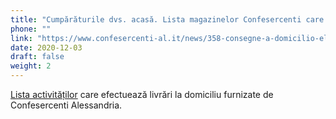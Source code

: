 ```yaml
---
title: "Cumpărăturile dvs. acasă. Lista magazinelor Confesercenti care livrează la adresa ta"
phone: ""
link: "https://www.confesercenti-al.it/news/358-consegne-a-domicilio-elenco-delle-attivit%C3%A0-di-alessandria-e-provincia-aggiornato.html"
date: 2020-12-03
draft: false
weight: 2
---
```


[Lista activităților](/documents/consegne-domicilio-confesercenti-novembre-2020.pdf) care efectuează livrări la domiciliu furnizate de Confesercenti Alessandria.
